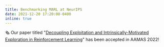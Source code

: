 ```yaml
---
title: Benchmarking MARL at NeurIPS
date: 2021-12-20 17:20:00-0400
inline: true
---
```


:newspaper_roll: Our paper titled "[Decoupling Exploitation and Intrinsically-Motivated Exploration in Reinforcement Learning](https://arxiv.org/pdf/2107.08966.pdf)" has been accepted in AAMAS 2022!
